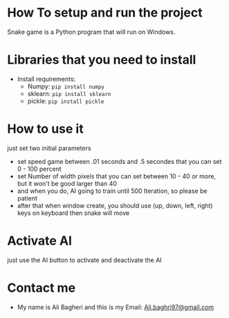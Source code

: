 # How To setup and run the project
Snake game is a Python program that will run on Windows.

# Libraries that you need to install
- Install requirements:
  - Numpy: `pip install numpy`
  - sklearn: `pip install sklearn`
  - pickle: `pip install pickle`

# How to use it
just set two initial parameters
- set speed game between .01 seconds and .5 secondes that you can set 0 - 100 percent
- set Number of width pixels that you can set between 10 - 40 or more, but it won't be good larger than 40
- and when you do, AI going to train until 500 Iteration, so please be patient
- after that when window create, you should use (up, down, left, right) keys on keyboard then snake will move

# Activate AI
just use the AI button to activate and deactivate the AI

# Contact me
- My name is Ali Bagheri and this is my Email: Ali.baghri97@gmail.com
